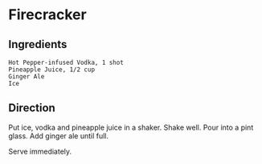 # Firecracker

## Ingredients
    Hot Pepper-infused Vodka, 1 shot
    Pineapple Juice, 1/2 cup
    Ginger Ale
    Ice

## Direction

Put ice, vodka and pineapple juice in a shaker. Shake well.
Pour into a pint glass. Add ginger ale until full.

Serve immediately.
